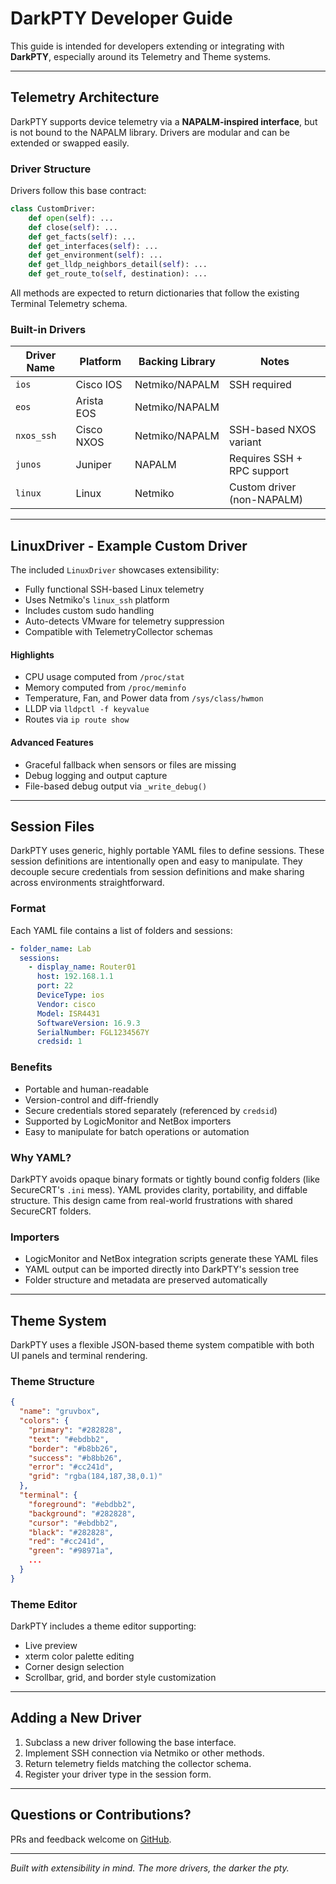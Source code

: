 # DarkPTY Developer Guide

This guide is intended for developers extending or integrating with **DarkPTY**, especially around its Telemetry and Theme systems.

---

## Telemetry Architecture

DarkPTY supports device telemetry via a **NAPALM-inspired interface**, but is not bound to the NAPALM library. Drivers are modular and can be extended or swapped easily.

### Driver Structure
Drivers follow this base contract:

```python
class CustomDriver:
    def open(self): ...
    def close(self): ...
    def get_facts(self): ...
    def get_interfaces(self): ...
    def get_environment(self): ...
    def get_lldp_neighbors_detail(self): ...
    def get_route_to(self, destination): ...
```

All methods are expected to return dictionaries that follow the existing Terminal Telemetry schema.

### Built-in Drivers

| Driver Name | Platform     | Backing Library | Notes                      |
|-------------|--------------|------------------|----------------------------|
| `ios`       | Cisco IOS    | Netmiko/NAPALM   | SSH required               |
| `eos`       | Arista EOS   | Netmiko/NAPALM   |                            |
| `nxos_ssh`  | Cisco NXOS   | Netmiko/NAPALM   | SSH-based NXOS variant     |
| `junos`     | Juniper      | NAPALM           | Requires SSH + RPC support |
| `linux`     | Linux        | Netmiko          | Custom driver (non-NAPALM) |

---

## LinuxDriver - Example Custom Driver

The included `LinuxDriver` showcases extensibility:

- Fully functional SSH-based Linux telemetry
- Uses Netmiko's `linux_ssh` platform
- Includes custom sudo handling
- Auto-detects VMware for telemetry suppression
- Compatible with TelemetryCollector schemas

#### Highlights

- CPU usage computed from `/proc/stat`
- Memory computed from `/proc/meminfo`
- Temperature, Fan, and Power data from `/sys/class/hwmon`
- LLDP via `lldpctl -f keyvalue`
- Routes via `ip route show`

#### Advanced Features

- Graceful fallback when sensors or files are missing
- Debug logging and output capture
- File-based debug output via `_write_debug()`

---

## Session Files

DarkPTY uses generic, highly portable YAML files to define sessions. These session definitions are intentionally open and easy to manipulate. They decouple secure credentials from session definitions and make sharing across environments straightforward.

### Format
Each YAML file contains a list of folders and sessions:

```yaml
- folder_name: Lab
  sessions:
    - display_name: Router01
      host: 192.168.1.1
      port: 22
      DeviceType: ios
      Vendor: cisco
      Model: ISR4431
      SoftwareVersion: 16.9.3
      SerialNumber: FGL1234567Y
      credsid: 1
```

### Benefits
- Portable and human-readable
- Version-control and diff-friendly
- Secure credentials stored separately (referenced by `credsid`)
- Supported by LogicMonitor and NetBox importers
- Easy to manipulate for batch operations or automation

### Why YAML?
DarkPTY avoids opaque binary formats or tightly bound config folders (like SecureCRT's `.ini` mess). YAML provides clarity, portability, and diffable structure. This design came from real-world frustrations with shared SecureCRT folders.

### Importers
- LogicMonitor and NetBox integration scripts generate these YAML files
- YAML output can be imported directly into DarkPTY's session tree
- Folder structure and metadata are preserved automatically

---

## Theme System

DarkPTY uses a flexible JSON-based theme system compatible with both UI panels and terminal rendering.

### Theme Structure

```json
{
  "name": "gruvbox",
  "colors": {
    "primary": "#282828",
    "text": "#ebdbb2",
    "border": "#b8bb26",
    "success": "#b8bb26",
    "error": "#cc241d",
    "grid": "rgba(184,187,38,0.1)"
  },
  "terminal": {
    "foreground": "#ebdbb2",
    "background": "#282828",
    "cursor": "#ebdbb2",
    "black": "#282828",
    "red": "#cc241d",
    "green": "#98971a",
    ...
  }
}
```

### Theme Editor

DarkPTY includes a theme editor supporting:

- Live preview
- xterm color palette editing
- Corner design selection
- Scrollbar, grid, and border style customization

---

## Adding a New Driver

1. Subclass a new driver following the base interface.
2. Implement SSH connection via Netmiko or other methods.
3. Return telemetry fields matching the collector schema.
4. Register your driver type in the session form.

---

## Questions or Contributions?
PRs and feedback welcome on [GitHub](https://github.com/scottpeterman/darkpty).

---

*Built with extensibility in mind. The more drivers, the darker the pty.*

